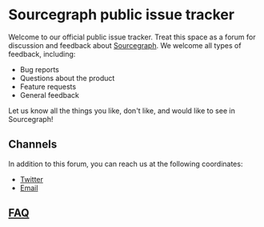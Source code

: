 # Sourcegraph public issue tracker

Welcome to our official public issue tracker. Treat this space as a
forum for discussion and feedback
about [Sourcegraph](https://sourcegraph.com/). We welcome all types of
feedback, including:

* Bug reports
* Questions about the product
* Feature requests
* General feedback

Let us know all the things you like, don't like, and would like to see
in Sourcegraph!


## Channels

In addition to this forum, you can reach us at the following coordinates:

* [Twitter](https://twitter.com/srcgraph)
* [Email](mailto:support@sourcegraph.com)


## [FAQ](https://sourcegraph.com/help/faq)
